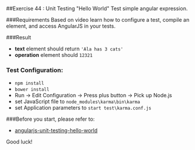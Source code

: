 ##Exercise 44 : Unit Testing "Hello World"
Test simple angular expression. 

###Requirements
Based on video learn how to configure a test, compile an element, and access AngularJS in your tests.

###Result
* **text** element should return ```'Ala has 3 cats'```
* **operation** element should ```12321```


### Test Configuration:
* ```npm install```
* ```bower install```
* Run -> Edit Configuration -> Press plus button -> Pick up Node.js
* set JavaScript file to ```node_modules\karma\bin\karma```
* set Application parameters to ```start test\karma.conf.js```

###Before you start, please refer to:
* [angularjs-unit-testing-hello-world](https://egghead.io/lessons/angularjs-unit-testing-hello-world)

Good luck!
